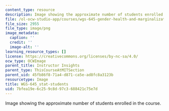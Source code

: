 ```yaml
---
content_type: resource
description: Image showing the approximate number of students enrolled in the course.
file: /ol-ocw-studio-app/courses/wgs-645-gender-health-and-marginalization-through-a-critical-feminist-lens-fall-2014/7bfea19e6c259c8d97c3688421c75e7d_WGS-645_stat-students.png
file_size: 2955
file_type: image/png
image_metadata:
  caption: ''
  credit: ''
  image-alt: ''
learning_resource_types: []
license: https://creativecommons.org/licenses/by-nc-sa/4.0/
ocw_type: OCWImage
parent_title: Instructor Insights
parent_type: ThisCourseAtMITSection
parent_uid: 45fb86f8-71a4-d871-ca5e-ad8fc8a3123b
resourcetype: Image
title: WGS-645_stat-students
uid: 7bfea19e-6c25-9c8d-97c3-688421c75e7d
---
```

Image showing the approximate number of students enrolled in the course.